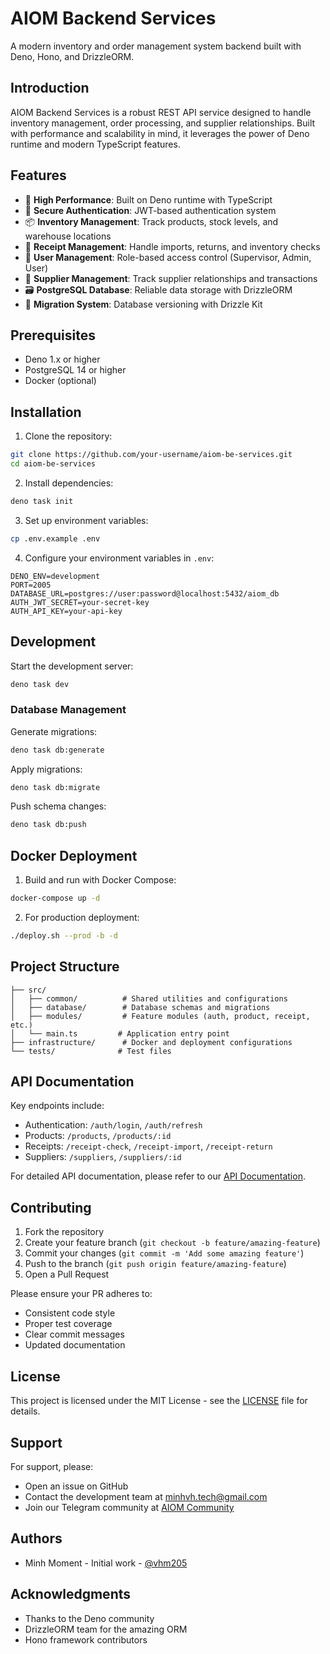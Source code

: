 # AIOM Backend Services

A modern inventory and order management system backend built with Deno, Hono,
and DrizzleORM.

## Introduction

AIOM Backend Services is a robust REST API service designed to handle inventory
management, order processing, and supplier relationships. Built with performance
and scalability in mind, it leverages the power of Deno runtime and modern
TypeScript features.

## Features

- 🚀 **High Performance**: Built on Deno runtime with TypeScript
- 🔐 **Secure Authentication**: JWT-based authentication system
- 📦 **Inventory Management**: Track products, stock levels, and warehouse
  locations
- 📝 **Receipt Management**: Handle imports, returns, and inventory checks
- 👥 **User Management**: Role-based access control (Supervisor, Admin, User)
- 🏢 **Supplier Management**: Track supplier relationships and transactions
- 🗃️ **PostgreSQL Database**: Reliable data storage with DrizzleORM
- 🔄 **Migration System**: Database versioning with Drizzle Kit

## Prerequisites

- Deno 1.x or higher
- PostgreSQL 14 or higher
- Docker (optional)

## Installation

1. Clone the repository:

```bash
git clone https://github.com/your-username/aiom-be-services.git
cd aiom-be-services
```

2. Install dependencies:

```bash
deno task init
```

3. Set up environment variables:

```bash
cp .env.example .env
```

4. Configure your environment variables in `.env`:

```env
DENO_ENV=development
PORT=2005
DATABASE_URL=postgres://user:password@localhost:5432/aiom_db
AUTH_JWT_SECRET=your-secret-key
AUTH_API_KEY=your-api-key
```

## Development

Start the development server:

```bash
deno task dev
```

### Database Management

Generate migrations:

```bash
deno task db:generate
```

Apply migrations:

```bash
deno task db:migrate
```

Push schema changes:

```bash
deno task db:push
```

## Docker Deployment

1. Build and run with Docker Compose:

```bash
docker-compose up -d
```

2. For production deployment:

```bash
./deploy.sh --prod -b -d
```

## Project Structure

```
├── src/
│   ├── common/          # Shared utilities and configurations
│   ├── database/        # Database schemas and migrations
│   ├── modules/         # Feature modules (auth, product, receipt, etc.)
│   └── main.ts         # Application entry point
├── infrastructure/      # Docker and deployment configurations
└── tests/              # Test files
```

## API Documentation

Key endpoints include:

- Authentication: `/auth/login`, `/auth/refresh`
- Products: `/products`, `/products/:id`
- Receipts: `/receipt-check`, `/receipt-import`, `/receipt-return`
- Suppliers: `/suppliers`, `/suppliers/:id`

For detailed API documentation, please refer to our
[API Documentation](docs/api.md).

## Contributing

1. Fork the repository
2. Create your feature branch (`git checkout -b feature/amazing-feature`)
3. Commit your changes (`git commit -m 'Add some amazing feature'`)
4. Push to the branch (`git push origin feature/amazing-feature`)
5. Open a Pull Request

Please ensure your PR adheres to:

- Consistent code style
- Proper test coverage
- Clear commit messages
- Updated documentation

## License

This project is licensed under the MIT License - see the [LICENSE](LICENSE) file
for details.

## Support

For support, please:

- Open an issue on GitHub
- Contact the development team at minhvh.tech@gmail.com
- Join our Telegram community at [AIOM Community](https://t.me/aiom_community)

## Authors

- Minh Moment - Initial work - [@vhm205](https://github.com/vhm205)

## Acknowledgments

- Thanks to the Deno community
- DrizzleORM team for the amazing ORM
- Hono framework contributors
